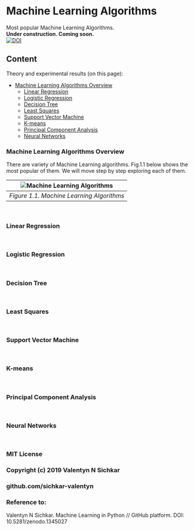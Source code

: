# Machine Learning Algorithms
Most popular Machine Learning Algorithms.
<br/>**Under construction. Coming soon.**
<br/>[![DOI](https://zenodo.org/badge/DOI/10.5281/zenodo.1345027.svg)](https://doi.org/10.5281/zenodo.1345027)

## Content
Theory and experimental results (on this page):

* [Machine Learning Algorithms Overview](#main-machine-learning-algorithms)
  * [Linear Regression](#linear-regression)
  * [Logistic Regression](#logistic-regression)
  * [Decision Tree](#decision-tree)
  * [Least Squares](#least-squares)
  * [Support Vector Machine](#support-vector-machine)
  * [K-means](#k-means)
  * [Principal Component Analysis](#principal-component-analysis)
  * [Neural Networks](#neural-networks)


### <a id="main-objects-detection-algorithms">Machine Learning Algorithms Overview</a>
There are variety of Machine Learning algorithms. Fig.1.1 below shows the most popular of them. We will move step by step exploring each of them.

| ![Machine Learning Algorithms](https://github.com/sichkar-valentyn/Neural_Networks_for_Computer_Vision/blob/master/images/Machine_Learning/Machine_Learning_Algorithms.png) | 
|:--:| 
| *Figure 1.1. Machine Learning Algorithms* |

<br/>

### <a id="linear-regression">Linear Regression</a>

<br/>

### <a id="logistic-regression">Logistic Regression</a>

<br/>

### <a id="decision-tree">Decision Tree</a>

<br/>

### <a id="least-squares">Least Squares</a>

<br/>

### <a id="support-vector-machine">Support Vector Machine</a>

<br/>

### <a id="k-means">K-means</a>

<br/>

### <a id="principal-component-analysis">Principal Component Analysis</a>

<br/>

### <a id="neural-networks">Neural Networks</a>

<br/>

### MIT License
### Copyright (c) 2019 Valentyn N Sichkar
### github.com/sichkar-valentyn
### Reference to:
Valentyn N Sichkar. Machine Learning in Python // GitHub platform. DOI: 10.5281/zenodo.1345027
